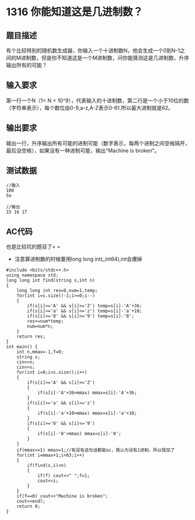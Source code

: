 # 1316 你能知道这是几进制数？
## 题目描述

有个比较特别的随机数生成器，你输入一个十进制数N，他会生成一个0到N-1之间的M进制数，但是你不知道这是一个M进制数，问你能猜测这是几进制数，升序输出所有的可能？




## 输入要求

第一行一个N（1< N < 10^9），代表输入的十进制数，第二行是一个小于10位的数（字符串表示），每个数位由0-9,a-z,A-Z表示0-61.所以最大进制就是62。

## 输出要求
输出一行，升序输出所有可能的进制可能（数字表示，每两个进制之间空格隔开，最后没空格），如果没有一种进制可能，输出“Machine is broken”。

## 测试数据

```
//输入
100
5e

//输出
15 16 17
```

## AC代码
也是比较坑的题目了= =
- 注意算进制数的时候要用long long int(_int64),int会爆掉

```
#include <bits/stdc++.h>
using namespace std;
long long int find(string s,int n)
{
	long long int res=0,num=1,temp;
	for(int i=s.size()-1;i>=0;i--)
	{
		if(s[i]>='A' && s[i]<='Z') temp=s[i]-'A'+36;
		if(s[i]>='a' && s[i]<='z') temp=s[i]-'a'+10;
		if(s[i]>='0' && s[i]<='9') temp=s[i]-'0';
		res+=num*temp;
		num=num*n;
	}
	return res;
}
int main() {
	int n,mmax=-1,f=0;
	string s;
	cin>>n;
	cin>>s;
	for(int i=0;i<s.size();i++)
	{
		if(s[i]>='A' && s[i]<='Z') 
		{
			if(s[i]-'A'+36>mmax) mmax=s[i]-'A'+36;
		}
		if(s[i]>='a' && s[i]<='z') 
		{
			if(s[i]-'a'+10>mmax) mmax=s[i]-'a'+10;
		}
		if(s[i]>='0' && s[i]<='9') 
		{
			if(s[i]-'0'>mmax) mmax=s[i]-'0';
		}
	}
	if(mmax<=1) mmax=1;//有没有这句话都能ac，我认为没有1进制，所以我加了 
	for(int i=mmax+1;i<63;i++)
	{
		if(find(s,i)<n) 
		{
			if(f) cout<<" ";f=1;
			cout<<i;
		}
	}
	if(f==0) cout<<"Machine is broken";
	cout<<endl;
	return 0;
}
```